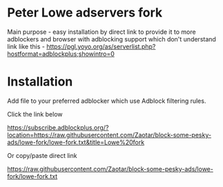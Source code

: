 # Peter Lowe adservers fork

Main purpose - easy installation by direct link to provide it to more adblockers and browser with adblocking support which don't understand link like this - https://pgl.yoyo.org/as/serverlist.php?hostformat=adblockplus;showintro=0

# Installation

Add file to your preferred adblocker which use Adblock filtering rules.

Click the link below

https://subscribe.adblockplus.org/?location=https://raw.githubusercontent.com/Zaotar/block-some-pesky-ads/lowe-fork/lowe-fork.txt&title=Lowe%20fork

Or copy/paste direct link

https://raw.githubusercontent.com/Zaotar/block-some-pesky-ads/lowe-fork/lowe-fork.txt
